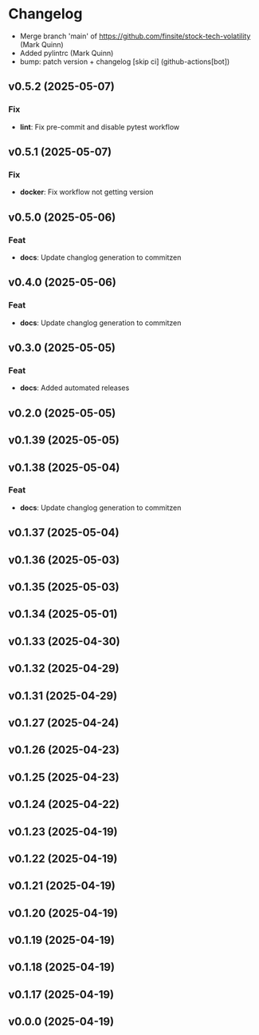 # Changelog

- Merge branch 'main' of https://github.com/finsite/stock-tech-volatility (Mark
  Quinn)
- Added pylintrc (Mark Quinn)
- bump: patch version + changelog [skip ci] (github-actions[bot])

## v0.5.2 (2025-05-07)

### Fix

- **lint**: Fix pre-commit and disable pytest workflow

## v0.5.1 (2025-05-07)

### Fix

- **docker**: Fix workflow not getting version

## v0.5.0 (2025-05-06)

### Feat

- **docs**: Update changlog generation to commitzen

## v0.4.0 (2025-05-06)

### Feat

- **docs**: Update changlog generation to commitzen

## v0.3.0 (2025-05-05)

### Feat

- **docs**: Added automated releases

## v0.2.0 (2025-05-05)

## v0.1.39 (2025-05-05)

## v0.1.38 (2025-05-04)

### Feat

- **docs**: Update changlog generation to commitzen

## v0.1.37 (2025-05-04)

## v0.1.36 (2025-05-03)

## v0.1.35 (2025-05-03)

## v0.1.34 (2025-05-01)

## v0.1.33 (2025-04-30)

## v0.1.32 (2025-04-29)

## v0.1.31 (2025-04-29)

## v0.1.27 (2025-04-24)

## v0.1.26 (2025-04-23)

## v0.1.25 (2025-04-23)

## v0.1.24 (2025-04-22)

## v0.1.23 (2025-04-19)

## v0.1.22 (2025-04-19)

## v0.1.21 (2025-04-19)

## v0.1.20 (2025-04-19)

## v0.1.19 (2025-04-19)

## v0.1.18 (2025-04-19)

## v0.1.17 (2025-04-19)

## v0.0.0 (2025-04-19)
